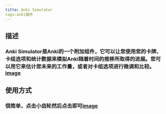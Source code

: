 ```yaml
---
title: Anki Simulator
tags:anki插件
---
```

## 描述
### Anki Simulator是Anki的一个附加组件，它可以让您使用您的卡牌、卡组选项和统计数据来模拟Anki随着时间的推移所取得的进展。您可以用它来估计您未来的工作量，或者对卡组选项进行微调和比较。[image](https://raw.githubusercontent.com/giovannihenriksen/Anki-Simulator/master/screenshots/Screenshot_1.png)
## 使用方式
### 很简单，点击小齿轮然后点击即可[image](https://raw.githubusercontent.com/giovannihenriksen/Anki-Simulator/master/screenshots/Screenshot_2.png)
###
